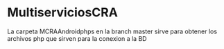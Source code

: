 # MultiserviciosCRA
La carpeta MCRAAndroidphps en la branch master sirve para obtener los archivos php que sirven para la conexion a la BD
